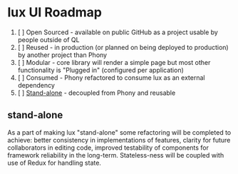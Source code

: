 lux UI Roadmap
==============

  1. [ ] Open Sourced - available on public GitHub as a project usable by people
      outside of QL
  2. [ ] Reused - in production (or planned on being deployed to production) by
      another project than Phony
  3. [ ] Modular - core library will render a simple page but most other
      functionality is "Plugged in" (configured per application)
  4. [ ] Consumed - Phony refactored to consume lux as an external dependency
  5. [ ] [Stand-alone](#stand-alone) - decoupled from Phony and reusable

## stand-alone

As a part of making lux "stand-alone" some refactoring will be completed to
achieve: better consistency in implementations of features, clarity for future
collaborators in editing code, improved testability of components for framework
reliability in the long-term. Stateless-ness will be coupled with use of Redux
for handling state.
